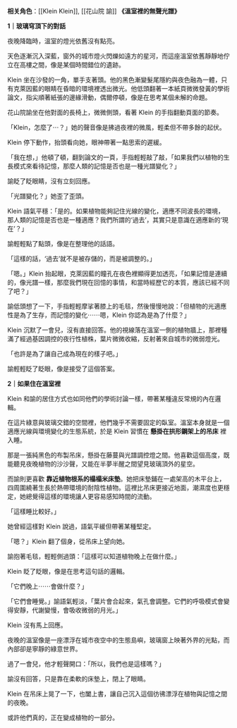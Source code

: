 ---
---



**相关角色**：[[Klein Klein]], [[花山院 諭]]
**《溫室裡的無聲光譜》**

**1｜玻璃穹頂下的對話**

夜晚降臨時，溫室的燈光依舊沒有點亮。

天色逐漸沉入深藍，窗外的城市燈火閃爍如遠方的星河，而這座溫室依舊靜靜地佇立在高樓之間，像是某個時間錯位的遺跡。

Klein 坐在沙發的一角，單手支著頭。他的黑色漸變髮尾隱約與夜色融為一體，只有克萊因藍的眼睛在昏暗的環境裡透出微光。他低頭翻著一本紙頁微微發黃的學術論文，指尖順著紙張的邊緣滑動，偶爾停頓，像是在思考某個未解的命題。

花山院諭坐在他對面的長椅上，微微側頭，看著 Klein 的手指翻動頁面的節奏。

「Klein，怎麼了⋯？」她的聲音像是拂過夜裡的微風，輕柔但不帶多餘的起伏。

Klein 停下動作，抬頭看向她，眼神帶著一點思索的遲緩。

「我在想，」他頓了頓，翻到論文的一頁，手指輕輕敲了敲，「如果我們以植物的生長模式來看待記憶，那麼人類的記憶是否也是一種光譜變化？」

諭眨了眨眼睛，沒有立刻回應。

「光譜變化？」她歪了歪頭。

Klein 語氣平穩：「是的。如果植物能夠記住光線的變化，適應不同波長的環境，那人類的記憶是否也是一種適應？我們所謂的‘過去’，其實只是意識在適應新的‘現在’？」

諭輕輕點了點頭，像是在整理他的話語。

「這樣的話，‘過去’就不是被存儲的，而是被調整的。」

「嗯。」Klein 抬起眼，克萊因藍的瞳孔在夜色裡顯得更加透亮，「如果記憶是連續的，像光譜一樣，那麼我們現在回憶的事情，和當時經歷它的本質，應該已經不同了吧？」

諭低頭想了一下，手指輕輕摩挲著膝上的毛毯，然後慢慢地說：「但植物的光適應性是為了生存，而記憶的變化⋯⋯嗯，Klein 你認為是為了什麼？」

Klein 沉默了一會兒，沒有直接回答。他的視線落在溫室一側的植物牆上，那裡種滿了經過基因調控的夜行性植株，葉片微微收縮，反射著來自城市的微弱燈光。

「也許是為了讓自己成為現在的樣子吧。」

諭輕輕眨了眨眼，像是接受了這個答案。

**2｜如果住在溫室裡**

Klein 和諭的居住方式也如同他們的學術討論一樣，帶著某種違反常規的內在邏輯。

在這片綠意與玻璃交錯的空間裡，他們幾乎不需要固定的臥室。溫室本身就是一個適應光線與環境變化的生態系統，於是 Klein 習慣在 **懸掛在拱形鋼架上的吊床** 裡入睡。

那是一張純黑色的布製吊床，懸掛在藤蔓與光譜調控燈之間。他喜歡這個高度，既能聽見夜晚植物的沙沙聲，又能在半夢半醒之間望見玻璃頂外的星空。

而諭則更喜歡 **靠近植物根系的榻榻米床墊**。她把床墊鋪在一處架高的木平台上，四周圍繞著生長於熱帶環境的耐陰性植物。這裡比吊床更接近地面，潮濕度也更穩定，她總覺得這樣的環境讓人更容易感知時間的流動。

「這樣睡比較好。」

她曾經這樣對 Klein 說過，語氣平緩但帶著某種堅定。

「嗯？」Klein 翻了個身，從吊床上望向她。

諭抱著毛毯，輕輕側過頭：「這樣可以知道植物晚上在做什麼。」

Klein 眨了眨眼，像是在思考這句話的邏輯。

「它們晚上⋯⋯會做什麼？」

「它們會睡覺。」諭語氣輕淡，「葉片會合起來，氣孔會調整。它們的呼吸模式會變得安靜，代謝變慢，會吸收微弱的月光。」

Klein 沒有馬上回應。

夜晚的溫室像是一座漂浮在城市夜空中的生態島嶼，玻璃窗上映著外界的光點，而內部卻是寧靜的綠意世界。

過了一會兒，他才輕聲開口：「所以，我們也是這樣嗎？」

諭沒有回答，只是靠在柔軟的床墊上，閉上了眼睛。

Klein 在吊床上晃了一下，也闔上書，讓自己沉入這個彷彿漂浮在植物與記憶之間的夜晚。

或許他們真的，正在變成植物的一部分。